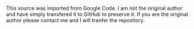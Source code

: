 This source was imported from Google Code.
I am not the original author and have simply transfered it to GitHub to preserve it.
If you are the original author please contact me and I will tranfer the repository.
